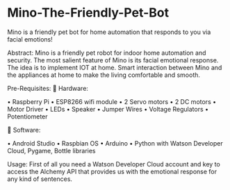 # Mino-The-Friendly-Pet-Bot
Mino is a friendly pet bot for home automation that responds to you via facial emotions! 

Abstract:
Mino is a friendly pet robot for indoor home automation and security. The most salient feature of Mino is its facial emotional response. The idea is to implement IOT at home. Smart interaction between Mino and the appliances at home to make the living comfortable and smooth.

Pre-Requisites:
 Hardware:

•	Raspberry Pi
•	ESP8266 wifi module
•	2 Servo motors
•	2 DC motors
•	Motor Driver
•	LEDs
•	Speaker
•	Jumper Wires
•	Voltage Regulators 
•	Potentiometer

	Software:

•	Android Studio
•	Raspbian OS
•	Arduino 
•	Python with Watson Developer Cloud, Pygame, Bottle libraries

Usage:
First of all you need a Watson Developer Cloud account and key to access the Alchemy API that provides us with the emotional response for any kind of sentences.

